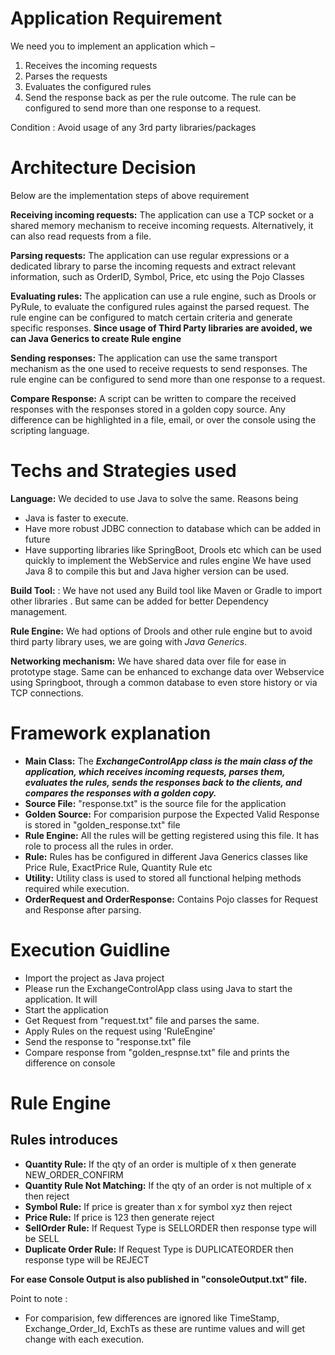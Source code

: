 # Application Requirement
We need you to implement an application which –
1. Receives the incoming requests
2. Parses the requests
3. Evaluates the configured rules
4. Send the response back as per the rule outcome. The rule can be configured to send more
than one response to a request.

Condition : Avoid usage of any 3rd party libraries/packages


# Architecture Decision
Below are the implementation steps of above requirement

**Receiving incoming requests:**  The application can use a TCP socket or a shared memory mechanism to receive incoming requests. Alternatively, it can also read requests from a file.

**Parsing requests:** The application can use regular expressions or a dedicated library to parse the incoming requests and extract relevant information, such as OrderID, Symbol, Price, etc using the Pojo Classes

**Evaluating rules:** The application can use a rule engine, such as Drools or PyRule, to evaluate the configured rules against the parsed request. The rule engine can be configured to match certain criteria and generate specific responses. 
**Since usage of Third Party libraries are avoided, we can Java Generics to create Rule engine**

**Sending responses:** The application can use the same transport mechanism as the one used to receive requests to send responses. The rule engine can be configured to send more than one response to a request.

**Compare Response:** A script can be written to compare the received responses with the responses stored in a golden copy source. Any difference can be highlighted in a file, email, or over the console using the scripting language.

# Techs and Strategies used
**Language:** We decided to use Java to solve the same. Reasons being 
- Java is faster to execute.  
- Have more robust JDBC connection to database which can be added in future
- Have supporting libraries like SpringBoot, Drools etc which can be used quickly to implement the WebService and rules engine
We have used Java 8  to compile this but and Java higher version can be used.

**Build Tool:** : We have not used any Build tool like Maven or Gradle to import other libraries . But same can be added for better Dependency management.

**Rule Engine:** We had options of Drools and other rule engine but to avoid third party library uses, we are going with *Java Generics*.

**Networking mechanism:** We have shared data over file for ease in prototype stage. Same can be enhanced to exchange data over Webservice using Springboot, through a common database to even store history or via TCP connections.

# Framework explanation

- **Main Class:** The ***ExchangeControlApp class is the main class of the application, which receives incoming requests, parses them, evaluates the rules, sends the responses back to the clients, and compares the responses with a golden copy.***
- **Source File:** "response.txt" is the source file for the application
- **Golden Source:** For comparision purpose the Expected Valid Response is stored in "golden_response.txt" file
- **Rule Engine:** All the rules will be getting registered using this file. It has role to process all the rules in order.
- **Rule:** Rules has be configured in different Java Generics classes like Price Rule, ExactPrice Rule, Quantity Rule etc
- **Utility:** Utility class is used to stored all functional helping methods required while execution.
- **OrderRequest and OrderResponse:** Contains Pojo classes for Request and Response after parsing.

# Execution Guidline
- Import the project as Java project
- Please run the ExchangeControlApp class using Java to start the application.
It will
- Start the application
- Get Request from "request.txt" file and parses the same.
- Apply Rules on the request using 'RuleEngine' 
- Send the response to "response.txt" file
- Compare response from "golden_respnse.txt" file and prints the difference on console

# Rule Engine

## Rules introduces
- **Quantity Rule:** If the qty of an order is multiple of x then generate NEW_ORDER_CONFIRM
- **Quantity Rule Not Matching:** If the qty of an order is not multiple of x then reject
- **Symbol Rule:**  If price is greater than x for symbol xyz then reject
- **Price Rule:** If price is 123 then generate reject
- **SellOrder Rule:** If Request Type is SELLORDER then response type will be SELL
- **Duplicate Order Rule:** If Request Type is DUPLICATEORDER then response type will be REJECT


**For ease Console Output is also published in "consoleOutput.txt" file.**

Point to note :
- For comparision, few differences are ignored like TimeStamp, Exchange_Order_Id, ExchTs as these are runtime values and will get change with each execution.




